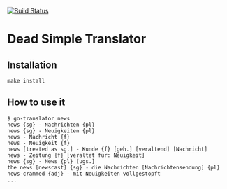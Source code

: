 [![Build Status](https://travis-ci.org/njuettner/go-translator.svg?branch=master)](https://travis-ci.org/njuettner/go-translator)
# Dead Simple Translator

## Installation

```console
make install
```

## How to use it

```console
$ go-translator news
news {sg} - Nachrichten {pl}
news {sg} - Neuigkeiten {pl}
news - Nachricht {f}
news - Neuigkeit {f}
news [treated as sg.] - Kunde {f} [geh.] [veraltend] [Nachricht]
news - Zeitung {f} [veraltet für: Neuigkeit]
news {sg} - News {pl} [ugs.]
the news [newscast] {sg} - die Nachrichten [Nachrichtensendung] {pl}
news-crammed {adj} - mit Neuigkeiten vollgestopft
...
```
